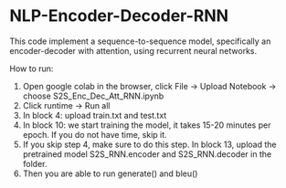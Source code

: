 # NLP-Encoder-Decoder-RNN  

This code implement a sequence-to-sequence model, specifically an encoder-decoder with attention, using recurrent neural networks.  

How to run:  

1. Open google colab in the browser, click File -> Upload Notebook -> choose S2S_Enc_Dec_Att_RNN.ipynb  
2. Click runtime -> Run all  
3. In block 4: upload train.txt and test.txt  
4. In block 10: we start training the model, it takes 15-20 minutes per epoch. If you do not have time, skip it.   
5. If you skip step 4, make sure to do this step. In block 13, upload the pretrained model S2S_RNN.encoder and S2S_RNN.decoder in the folder.  
6. Then you are able to run generate() and bleu()  
